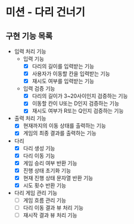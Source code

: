 # 미션 - 다리 건너기

## 구현 기능 목록

- 입력 처리 기능
  - 입력 기능
    - [X] 다리의 길이를 입력받는 기능
    - [X] 사용자가 이동할 칸을 입력받는 기능
    - [X] 재시도 여부를 입력받는 기능
  - 입력 검증 기능
    - [X] 다리의 길이가 3~20사이인지 검증하는 기능
    - [X] 이동할 칸이 U또는 D인지 검증하는 기능
    - [X] 재시도 여부가 R또는 Q인지 검증하는 기능

- 출력 처리 기능
  - [X] 현재까지의 이동 상태를 출력하는 기능
  - [X] 게임의 최종 결과를 출력하는 기능

- 다리
  - [X] 다리 생성 기능
  - [X] 다리 이동 기능
  - [X] 게임 승리 여부 반환 기능
  - [X] 진행 상태 초기화 기능
  - [X] 현재 진행 상태 문자열 반환 기능
  - [X] 시도 횟수 반환 기능

- 다리 게임 관리 기능
  - [ ] 게임 흐름 관리 기능
  - [ ] 다리 이동 결과 뷰 처리 기능
  - [ ] 재시작 결과 뷰 처리 기능
